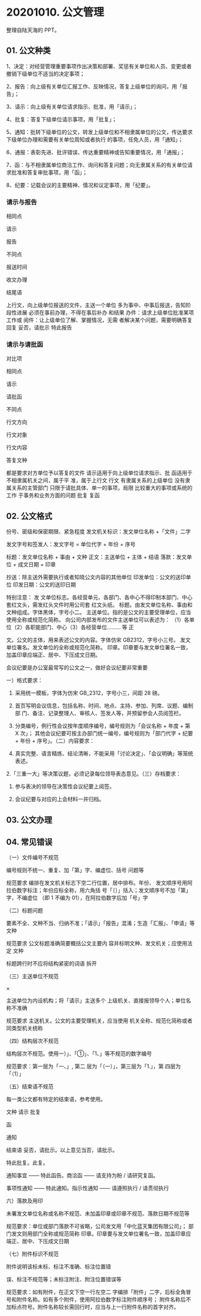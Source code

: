 # 20201010. 公文管理

整理自陆天海的 PPT。

## 01. 公文种类

1、决定：对经营管理重要事项作出决策和部署、奖惩有关单位和人员、变更或者撤销下级单位不适当的决定事项； 

2、报告：向上级有关单位汇报工作、反映情况，答复上级单位的询问，用「报告」； 

3、请示：向上级有关单位请求指示、批准，用「请示」； 

4、批复：答复下级单位请示事项，用「批复」； 

5、通知：批转下级单位的公文，转发上级单位和不相隶属单位的公文，传达要求下级单位办理和需要有关单位周知或者执行 的事项，任免人员，用「通知」； 

6、通报：表彰先进、批评错误、传达重要精神或告知重要情况，用「通报」； 

7、函：与不相隶属单位商洽工作、询问和答复问题；向无隶属关系的有关单位请求批准和答复审批事项，用「函」； 

8、纪要：记载会议的主要精神、情况和议定事项，用「纪要」。

### 请示与报告

相同点

请示

报告

不同点

报送时间

收文办理

结尾语

上行文，向上级单位报送的文件，主送一个单位 多为事中、中事后报送，告知阶段性进展 必须在事前办理，不得在事后补办 和结果 办件：请求上级单位批准某项工作或 阅件：让上级单位了解、掌握情况，无需 者解决某个问题，需要明确答复 回复 妥否，请批示 特此报告

### 请示与请批函

对比项

相同点

请示

请批函

不同点

行文方向

行文对象

行文内容

答复文种

都是要求对方单位予以答复的文件 请示适用于向上级单位请求指示、批 函适用于不相隶属机关之间，属于平 准，属于上行文 行文 有隶属关系的上级单位 没有隶属关系的主管部门 只限于请批具体、单一的事项，局限 比较重大的事项或系统的工作 于事务和业务方面的问题 批复 复函

## 02. 公文格式

份号、密级和保密期限、紧急程度 发文机关标识：发文单位名称 +「文件」二字

发文字号和签发人：发文字号 = 单位代字 + 年份 + 序号

标题：发文单位名称 + 事由 + 文种 正文：主送单位 + 主体 + 结语 落款：发文单位 + 成文日期 + 印章

抄送：除主送外需要执行或者知晓公文内容的其他单位 印发单位：公文的送印单位 印发日期：公文的送印日期

特别注意： 发 文单位标志。各经营单元、各部门、各中心不得印制本部门、中心套红文头，需发红头文件时用公司套 红文头纸。 标题。由发文单位名称、事由和文种组成。字体黑体，字号小二。 主送单位。指的是公文的主要受理单位，应当使用全称或规范化简称。 向公司内部发布的文件主送单位可以表述为： （1）各单位（2）各职能部门、中心（3）各经营单位……… 等 正

文。公文的主体，用来表述公文的内容。字体仿宋 GB2312，字号小三号。 发文单位署名。发文单位的全称或规范化简称。 印章。印章要与发文单位署名一致，加盖印章应端正、居中、下压成文日期。

会议纪要是办公室最常写的公文之一，做好会议纪要非常重要

一）格式要求：

1. 采用统一模板，字体为仿宋 GB_2312，字号小三，间距 28 磅。

2. 首页写明会议信息，包括名称、时间、地点、主持、参加、列席、议题、编制部 门、备注、记录整理人、审核人、签发人等，并预留参会人员阅签栏。

3. 分类编号，例行性会议按年度顺序编号，编号规则为「会议名称 + 年度 + 第 X 次」； 其他会议纪要可按主办部门统一编号，编号规则为「部门代字 + 纪要 + 年份 + 序号」。（二）内容要求：

1. 真实完整、语言精炼、结论清晰，不能采用「讨论决定」、「会议明确」等笼统 表述。

2.「三重一大」等决策议题，必须记录每位领导表态意见。（三）存档要求：

1. 参与表决的领导在决策性会议纪要上阅签。

2. 会议纪要与对应的上会材料一并归档。

## 03. 公文办理

## 04. 常见错误

（一）文件编号不规范

编号规则不统一、重复、加「第」字、编虚位、括号 问题等

规范要求 编排在发文机关标志下空二行位置，居中排布。年份、 发文顺序号用阿拉伯数字标注；年份应标全称，用六角括 号「〔〕」括入；发文顺序号不加「第」字，不编虚位 （即 1 不编为 01），在阿拉伯数字后加「号」字

（二）标题问题

要素不全、文种不当、归纳不准；「请示」「报告」混淆；生造「汇报」、「申请」等文种

规范要求 公文标题准确简要概括公文主要内 容并标明文种、发文机关；应使用法定 文种

标题跨行时不应将结构紧密的词语 拆开

（三）主送单位不规范

×


主送单位为内设机构；将「请示」主送多个 上级机关、直接报领导个人；单位名称不准确

规范要求 主送机关。公文的主要受理机关，应当使用 机关全称、规范化简称或者同类型机关统称

（四）结构层次不规范

结构层次不规范。使用一）」、「①」、「1、」等不规范的数字编号

规范要求：第一层为「一、」, 第二 层为「（一）」，第三层为「1.」，第 四层为「（1）」

（五）结束语不规范

每一类公文都有特定的结束语，参考使用。

文种 请示 批复

函

通知

结束语 妥否，请批示。以上意见当否，请批示。

特此批复。此复。

通知事宜 —— 特此函告。商洽函 —— 请支持为盼 / 请研究复函。

事项性通知 —— 特此通知。指示性通知 —— 请遵照执行 / 请贯彻执行

六）落款及用印

未署发文单位名称或名称不规范、未加盖印章或印章不规范、落款日期不规范等

规范要求：单位或部门落款不可省略，公司发文用「中化蓝天集团有限公司」； 部门发文则用部门全称或规范简称 印章。印章要与发文单位署名一致，加盖印章应端正、居中、下压成文日期

（七）附件标识不规范

附件说明该标未标、标注不准确、标注位置错

误、标注不规范等；未标注附注、附注位置错误等

规范要求：如有附件，在正文下空一行左空二 字编排「附件」二字，后标全角冒号和附件名称。如有多个附件，使用阿拉伯数字标注附件顺序号； 附件名称后不加标点符号。附件名称较长需回行时，应当与上一行附件名称的首字对齐。

